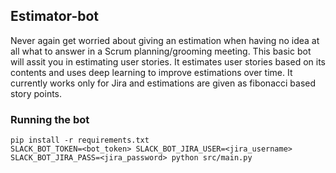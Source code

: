 ## Estimator-bot

Never again get worried about giving an estimation when having no idea at all what to answer in a Scrum planning/grooming meeting. This basic bot will assit you in estimating user stories. It estimates user stories based on its contents and uses deep learning to improve estimations over time. It currently works only for Jira and estimations are given as fibonacci based story points.

### Running the bot

```
pip install -r requirements.txt
SLACK_BOT_TOKEN=<bot_token> SLACK_BOT_JIRA_USER=<jira_username> SLACK_BOT_JIRA_PASS=<jira_password> python src/main.py
```
